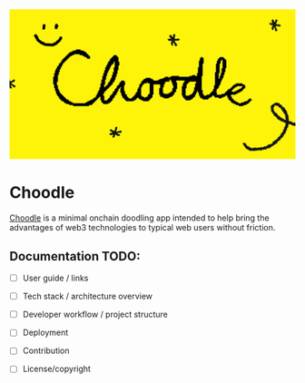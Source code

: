 <img src="frontend/src/lib/assets/Opengraph-Choodle-1200x630-2x.jpg" alt="Choodle" />

# Choodle


[Choodle](https://choodle.xyz) is a minimal onchain doodling app intended to
help bring the advantages of web3 technologies to typical web users without
friction.


## Documentation TODO:
- [ ] User guide / links
- [ ] Tech stack / architecture overview
- [ ] Developer workflow / project structure
- [ ] Deployment
- [ ] Contribution
- [ ] License/copyright


